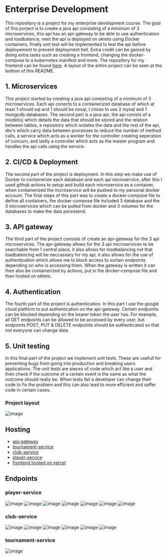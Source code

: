 # Enterprise Development

This repository is a project for my enterprise development course. The goal of this porject is to create a java api consisting of a minimum of 3 microservices, this api has an api-gateway to be able to use authentication and loadbalance, next the api is deployed on okteto using Docker containers, finally unit test will be implemented to test the api before deployement to prevent deployment hell. Extra credit can be gained by doing extra tasks such as creating a frontend, changing the docker-compose to a kubernetes manifest and more. The repository for my frontend can be found [here](https://github.com/sebastian-vangrieken/enterprise_dev_frontend). A layout of the entire project can be seen at the bottom of this README.

## 1. Microservices

This project started by creating a java api consisting of a minimum of 3 microservices. Each api conects to a containerized database of which at least 1 should sql and 1 should be nosql, I chose to use 2 mysql and 1 mongodb databases. The second part is a java api, the api conists of a model(s) which details the data that should be stored and the relation between tables, a repository which isolates the data and the rest of the api, dto's which carry data between processes to reduce the number of method calls, a service which acts as a worker for the controller creating seperation of concurn, and lastly a controller which acts as the master program and handles the api calls using the service.

## 2. CI/CD & Deployment

The second part of the project is deployment. In this step we make use of Docker to containerize each database and each api microservice, after this I used github actions to setup and build each microservice as a container, when containerized the microservice will be pushed to my personal docker account. The final steps of this part was to create a docker-compsoe file to define all containers, the docker-compose file included 3 database and the 3 microservices which can be pulled from docker and 3 volumes for the databases to make the data persistend.

## 3. API gateway

The third part of the project consists of create an api-gateway for the 3 api microservices. The api-gateway allows for the 3 api microservices to be searchable from 1 central place, it also allows for loadbalancing not that loadbalencing will be neccassary for my api, it also allows for the use of authentication which allows me to block access to surtain endpoints depending on who is accessing them. When the gateway is written it can then also be containerized by actions, put in the docker-compose file and then hosted on okteto.

## 4. Authentication

The fourth part of the project is authentication. In this part I use the google cloud platform to put authentication on the api-gateway. Certain endpoints can be blocked depending on the bearer token the user has. For example, all GET endpoints can be allowed to be accessed by every user, but endpoints POST, PUT & DELETE endpoints should be authenticated so that not everyone can change data.

## 5. Unit testing

In this final part of the project we implement unit tests. These are usefull for preventing bugs from going into production and breaking users applications. The unit tests are pieces of code which act like a user and then check if the outcome of a certain event is the same as what the outcome should really be. When tests fail a developer can change their code to fix the problem and this can also lead to more efficient and saffer code in certain cases.

### Project layout
![image](https://github.com/sebastian-vangrieken/enterprise_dev/assets/91123328/57309763-0d1e-41ce-b3a6-ea34ebeee3f7)

## Hosting
* [api-gateway](https://api-gateway-sebastian-vangrieken.cloud.okteto.net/)
* [tournament-service](https://tournament-service-sebastian-vangrieken.cloud.okteto.net/)
* [club-service](https://club-service-sebastian-vangrieken.cloud.okteto.net/)
* [player-service](https://player-service-sebastian-vangrieken.cloud.okteto.net/)
* [frontend hosted on vercel](https://enterprise-dev-frontend.vercel.app/)

## Endpoints
### player-service
![image](https://github.com/sebastian-vangrieken/enterprise_dev/assets/91123328/712a21af-3ea9-4cb0-83b8-d2da74a34b16)
![image](https://github.com/sebastian-vangrieken/enterprise_dev/assets/91123328/15c4e335-2d81-4978-9c5d-4dfa5f98cbf7)
![image](https://github.com/sebastian-vangrieken/enterprise_dev/assets/91123328/cba2948a-6d16-40e4-808b-9cc3ede9f72f)
![image](https://github.com/sebastian-vangrieken/enterprise_dev/assets/91123328/eaa2e6f0-212b-4c78-9697-e2ab2d80eb68)
![image](https://github.com/sebastian-vangrieken/enterprise_dev/assets/91123328/47ffcdc9-a52f-4c9b-a6fc-1752b489c15d)
![image](https://github.com/sebastian-vangrieken/enterprise_dev/assets/91123328/1b75b92a-9364-4ccb-a584-d89030557516)
![image](https://github.com/sebastian-vangrieken/enterprise_dev/assets/91123328/bc2ef15c-45c5-48da-8657-275eb04589f7)

### club-service
![image](https://github.com/sebastian-vangrieken/enterprise_dev/assets/91123328/a6d51774-2239-4cf7-8fe1-a477428fff0f)
![image](https://github.com/sebastian-vangrieken/enterprise_dev/assets/91123328/b98ae869-25b3-43ab-9605-0b4fda033a93)
![image](https://github.com/sebastian-vangrieken/enterprise_dev/assets/91123328/e1ee3426-8b29-4303-92f5-8ef26fc916ed)
![image](https://github.com/sebastian-vangrieken/enterprise_dev/assets/91123328/eadc9165-a799-477f-84b8-911abf236854)
![image](https://github.com/sebastian-vangrieken/enterprise_dev/assets/91123328/bc677895-31c9-43f0-a69b-6160fb0a91b8)
![image](https://github.com/sebastian-vangrieken/enterprise_dev/assets/91123328/5810271c-48e1-463b-9ff0-a75f6f20eb9e)

### tournament-service
![image](https://github.com/sebastian-vangrieken/enterprise_dev/assets/91123328/dca40710-2f4c-47f5-a95e-ab6a6ddbc2ae)

